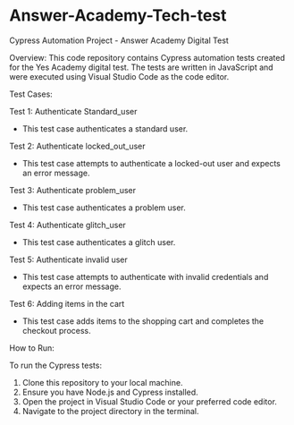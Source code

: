 # Answer-Academy-Tech-test


Cypress Automation Project - Answer Academy Digital Test

Overview:
This code repository contains Cypress automation tests created for the Yes Academy digital test. The tests are written in JavaScript and were executed using Visual Studio Code as the code editor.

Test Cases:

Test 1: Authenticate Standard_user
- This test case authenticates a standard user.

Test 2: Authenticate locked_out_user
- This test case attempts to authenticate a locked-out user and expects an error message.

Test 3: Authenticate problem_user
- This test case authenticates a problem user.

Test 4: Authenticate glitch_user
- This test case authenticates a glitch user.

Test 5: Authenticate invalid user
- This test case attempts to authenticate with invalid credentials and expects an error message.

Test 6: Adding items in the cart
- This test case adds items to the shopping cart and completes the checkout process.

How to Run:

To run the Cypress tests:

1. Clone this repository to your local machine.
2. Ensure you have Node.js and Cypress installed.
3. Open the project in Visual Studio Code or your preferred code editor.
4. Navigate to the project directory in the terminal.


